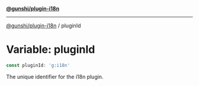 [**@gunshi/plugin-i18n**](../index.md)

---

[@gunshi/plugin-i18n](../index.md) / pluginId

# Variable: pluginId

```ts
const pluginId: 'g:i18n'
```

The unique identifier for the i18n plugin.
